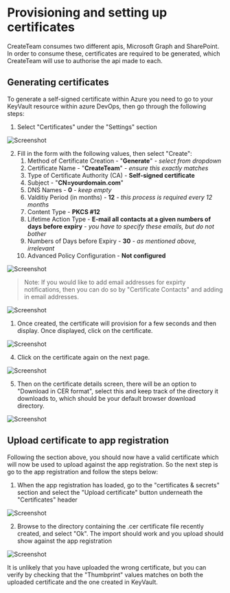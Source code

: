 # Provisioning and setting up certificates

CreateTeam consumes two different apis, Microsoft Graph and SharePoint. In order to consume these, certificates are required to be generated, which CreateTeam will use to authorise the api made to each.

## Generating certificates

To generate a self-signed certificate within Azure you need to go to your KeyVault resource within azure DevOps, then go through the following steps:

1. Select  "Certificates" under the "Settings" section

![Screenshot](/images/certificateKeyVault.png)

2. Fill in the form with the following values, then select "Create":
   1. Method of Certificate Creation - "**Generate**" - *select from dropdown*
   2. Certificate Name - "**CreateTeam**" - *ensure this exactly matches*
   3. Type of Certificate Authority (CA) - **Self-signed certificate**
   4. Subject - "**CN=yourdomain.com**"
   5. DNS Names - **0** - *keep empty*
   6. Valditiy Period (in months) - **12** - *this process is required every 12 months*
   7. Content Type - **PKCS #12**
   8. Lifetime Action Type - **E-mail all contacts at a given numbers of days before expiry** - *you have to specify these emails, but do not bother*
   9. Numbers of Days before Expiry - **30** - *as mentioned above, irrelevant*
   10. Advanced Policy Configuration - **Not configured**

![Screenshot](/images/certificateGeneration.png)

> Note: If you would like to add email addresses for expirty notifications, then you can do so by "Certificate Contacts" and adding in email addresses.

![Screenshot](/images/customerHosted/certificateEmails.png)

1. Once created, the certificate will provision for a few seconds and then display. Once displayed, click on the certificate.

![Screenshot](/images/certificateGenerationOpen.png)

4. Click on the certificate again on the next page.

![Screenshot](/images/certificateGenerationOpen2.png)

5. Then on the certificate details screen, there will be an option to "Download in CER format", select this and keep track of the directory it downloads to, which should be your default browser download directory.

![Screenshot](/images/certificateDownload.png)

## Upload certificate to app registration

Following the section above, you should now have a valid certificate which will now be used to upload against the app registration. So the next step is go to the app registration and follow the steps below:

1. When the app registration has loaded, go to the "certificates & secrets" section and select the "Upload certificate" button underneath the "Certificates" header

![Screenshot](/images/certificateUploadToAppReg.png)

2. Browse to the directory containing the .cer certificate file recently created, and select "Ok". The import should work and you upload should show against the app registration

![Screenshot](/images/certificateUploadedToAppReg.png)

It is unlikely that you have uploaded the wrong certificate, but you can verify by checking that the "Thumbprint" values matches on both the uploaded certificate and the one created in KeyVault.
